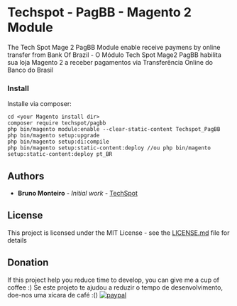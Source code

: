 # Techspot - PagBB - Magento 2 Module

The Tech Spot Mage 2 PagBB Module enable receive paymens by online transfer from Bank Of Brazil - O Módulo Tech Spot Mage2 PagBB habilita sua loja Magento 2 a receber pagamentos via Transferência Online do Banco do Brasil


### Install

Installe via composer:

```
cd <your Magento install dir>
composer require techspot/pagbb
php bin/magento module:enable --clear-static-content Techspot_PagBB
php bin/magento setup:upgrade
php bin/magento setup:di:compile
php bin/magento setup:static-content:deploy //ou php bin/magento setup:static-content:deploy pt_BR
```

## Authors

* **Bruno Monteiro** - *Initial work* - [TechSpot](https://github.com/techspotbr)

## License

This project is licensed under the MIT License - see the [LICENSE.md](LICENSE.md) file for details

## Donation
If this project help you reduce time to develop, you can give me a cup of coffee :) 
Se este projeto te ajudou a reduzir o tempo de desenvolvimento, doe-nos uma xícara de café :()
[![paypal](https://www.paypalobjects.com/en_US/i/btn/btn_donateCC_LG.gif)](https://www.paypal.com/cgi-bin/webscr?cmd=_donations&business=techspot%40techspot%2ecom%2ebr&lc=BR&item_name=TechSpot&currency_code=BRL&bn=PP%2dDonationsBF%3abtn_donateCC_LG%2egif%3aNonHosted)